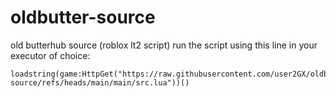 # oldbutter-source
old butterhub source (roblox lt2 script)
run the script using this line in your executor of choice:
```
loadstring(game:HttpGet("https://raw.githubusercontent.com/user2GX/oldbutter-source/refs/heads/main/main/src.lua"))()
```
